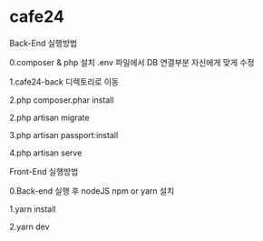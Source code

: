 # cafe24

Back-End 실행방법

0.composer & php 설치 .env 파일에서 DB 연결부분 자신에게 맞게 수정

1.cafe24-back 디렉토리로 이동

2.php composer.phar install

2.php artisan migrate

3.php artisan passport:install

4.php artisan serve



Front-End 실행방법

0.Back-end 실행 후 nodeJS npm or yarn 설치

1.yarn install

2.yarn dev
